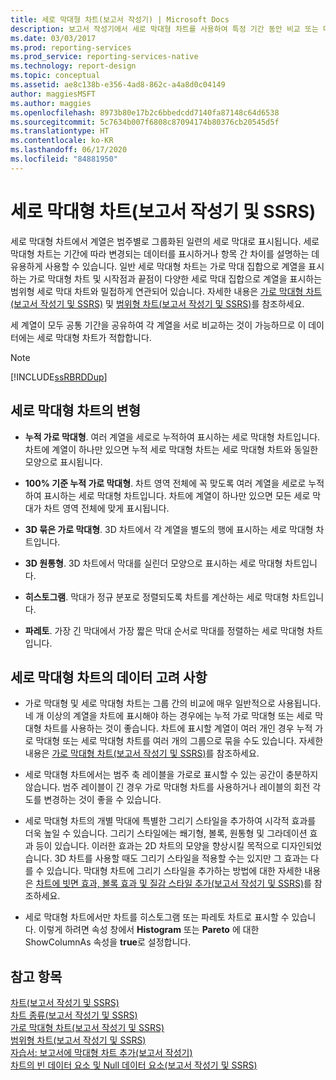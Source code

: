 ```yaml
---
title: 세로 막대형 차트(보고서 작성기) | Microsoft Docs
description: 보고서 작성기에서 세로 막대형 차트를 사용하여 특정 기간 동안 비교 또는 데이터 변경 내용을 표시합니다. 계열을 범주별로 그룹화하여 일련의 세로 막대로 표시합니다.
ms.date: 03/03/2017
ms.prod: reporting-services
ms.prod_service: reporting-services-native
ms.technology: report-design
ms.topic: conceptual
ms.assetid: ae8c138b-e356-4ad8-862c-a4a8d0c04149
author: maggiesMSFT
ms.author: maggies
ms.openlocfilehash: 8973b80e17b2c6bbedcdd7140fa87148c64d6538
ms.sourcegitcommit: 5c7634b007f6808c87094174b80376cb20545d5f
ms.translationtype: HT
ms.contentlocale: ko-KR
ms.lasthandoff: 06/17/2020
ms.locfileid: "84881950"
---
```

# <a name="column-charts-report-builder-and-ssrs"></a>세로 막대형 차트(보고서 작성기 및 SSRS)
  세로 막대형 차트에서 계열은 범주별로 그룹화된 일련의 세로 막대로 표시됩니다. 세로 막대형 차트는 기간에 따라 변경되는 데이터를 표시하거나 항목 간 차이를 설명하는 데 유용하게 사용할 수 있습니다. 일반 세로 막대형 차트는 가로 막대 집합으로 계열을 표시하는 가로 막대형 차트 및 시작점과 끝점이 다양한 세로 막대 집합으로 계열을 표시하는 범위형 세로 막대 차트와 밀접하게 연관되어 있습니다. 자세한 내용은 [가로 막대형 차트&#40;보고서 작성기 및 SSRS&#41;](../../reporting-services/report-design/bar-charts-report-builder-and-ssrs.md) 및 [범위형 차트&#40;보고서 작성기 및 SSRS&#41;](../../reporting-services/report-design/range-charts-report-builder-and-ssrs.md)를 참조하세요.  
  
 세 계열이 모두 공통 기간을 공유하여 각 계열을 서로 비교하는 것이 가능하므로 이 데이터에는 세로 막대형 차트가 적합합니다.  
  
> [!NOTE]  
>  [!INCLUDE[ssRBRDDup](../../includes/ssrbrddup-md.md)]  
  
## <a name="variations-of-a-column-chart"></a>세로 막대형 차트의 변형  
  
-   **누적 가로 막대형**. 여러 계열을 세로로 누적하여 표시하는 세로 막대형 차트입니다. 차트에 계열이 하나만 있으면 누적 세로 막대형 차트는 세로 막대형 차트와 동일한 모양으로 표시됩니다.  
  
-   **100% 기준 누적 가로 막대형**. 차트 영역 전체에 꼭 맞도록 여러 계열을 세로로 누적하여 표시하는 세로 막대형 차트입니다. 차트에 계열이 하나만 있으면 모든 세로 막대가 차트 영역 전체에 맞게 표시됩니다.  
  
-   **3D 묶은 가로 막대형**. 3D 차트에서 각 계열을 별도의 행에 표시하는 세로 막대형 차트입니다.  
  
-   **3D 원통형**. 3D 차트에서 막대를 실린더 모양으로 표시하는 세로 막대형 차트입니다.  
  
-   **히스토그램**. 막대가 정규 분포로 정렬되도록 차트를 계산하는 세로 막대형 차트입니다.  
  
-   **파레토**. 가장 긴 막대에서 가장 짧은 막대 순서로 막대를 정렬하는 세로 막대형 차트입니다.  
  
## <a name="data-considerations-for-a-column-chart"></a>세로 막대형 차트의 데이터 고려 사항  
  
-   가로 막대형 및 세로 막대형 차트는 그룹 간의 비교에 매우 일반적으로 사용됩니다. 네 개 이상의 계열을 차트에 표시해야 하는 경우에는 누적 가로 막대형 또는 세로 막대형 차트를 사용하는 것이 좋습니다. 차트에 표시할 계열이 여러 개인 경우 누적 가로 막대형 또는 세로 막대형 차트를 여러 개의 그룹으로 묶을 수도 있습니다. 자세한 내용은 [가로 막대형 차트&#40;보고서 작성기 및 SSRS&#41;](../../reporting-services/report-design/bar-charts-report-builder-and-ssrs.md)를 참조하세요.  
  
-   세로 막대형 차트에서는 범주 축 레이블을 가로로 표시할 수 있는 공간이 충분하지 않습니다. 범주 레이블이 긴 경우 가로 막대형 차트를 사용하거나 레이블의 회전 각도를 변경하는 것이 좋을 수 있습니다.  
  
-   세로 막대형 차트의 개별 막대에 특별한 그리기 스타일을 추가하여 시각적 효과를 더욱 높일 수 있습니다. 그리기 스타일에는 쐐기형, 볼록, 원통형 및 그라데이션 효과 등이 있습니다. 이러한 효과는 2D 차트의 모양을 향상시킬 목적으로 디자인되었습니다. 3D 차트를 사용할 때도 그리기 스타일을 적용할 수는 있지만 그 효과는 다를 수 있습니다. 막대형 차트에 그리기 스타일을 추가하는 방법에 대한 자세한 내용은 [차트에 빗면 효과, 볼록 효과 및 질감 스타일 추가&#40;보고서 작성기 및 SSRS&#41;](../../reporting-services/report-design/chart-effects-add-bevel-emboss-or-texture-report-builder.md)를 참조하세요.  
  
-   세로 막대형 차트에서만 차트를 히스토그램 또는 파레토 차트로 표시할 수 있습니다. 이렇게 하려면 속성 창에서 **Histogram** 또는 **Pareto** 에 대한 ShowColumnAs 속성을 **true**로 설정합니다.  
  
## <a name="see-also"></a>참고 항목  
 [차트&#40;보고서 작성기 및 SSRS&#41;](../../reporting-services/report-design/charts-report-builder-and-ssrs.md)   
 [차트 종류&#40;보고서 작성기 및 SSRS&#41;](../../reporting-services/report-design/chart-types-report-builder-and-ssrs.md)   
 [가로 막대형 차트&#40;보고서 작성기 및 SSRS&#41;](../../reporting-services/report-design/bar-charts-report-builder-and-ssrs.md)   
 [범위형 차트&#40;보고서 작성기 및 SSRS&#41;](../../reporting-services/report-design/range-charts-report-builder-and-ssrs.md)   
 [자습서: 보고서에 막대형 차트 추가&#40;보고서 작성기&#41;](../../reporting-services/tutorial-add-a-bar-chart-to-your-report-report-builder.md)   
 [차트의 빈 데이터 요소 및 Null 데이터 요소&#40;보고서 작성기 및 SSRS&#41;](../../reporting-services/report-design/empty-and-null-data-points-in-charts-report-builder-and-ssrs.md)  
  
  
